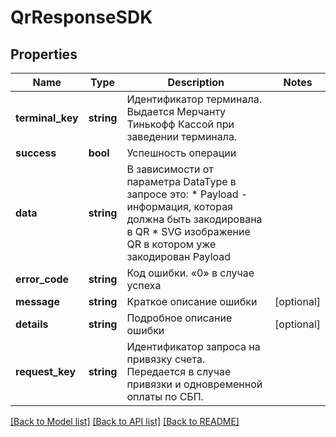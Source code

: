 # QrResponseSDK

## Properties
Name | Type | Description | Notes
------------ | ------------- | ------------- | -------------
**terminal_key** | **string** | Идентификатор терминала. Выдается Мерчанту Тинькофф Кассой при заведении терминала. | 
**success** | **bool** | Успешность операции | 
**data** | **string** | В зависимости от параметра DataType в запросе это:   * Payload - информация, которая должна быть закодирована в QR   * SVG изображение QR в котором уже закодирован Payload | 
**error_code** | **string** | Код ошибки. «0» в случае успеха | 
**message** | **string** | Краткое описание ошибки | [optional] 
**details** | **string** | Подробное описание ошибки | [optional] 
**request_key** | **string** | Идентификатор запроса на привязку счета. Передается в случае привязки и одновременной оплаты по CБП. | 

[[Back to Model list]](../README.md#documentation-for-models) [[Back to API list]](../README.md#documentation-for-api-endpoints) [[Back to README]](../README.md)


